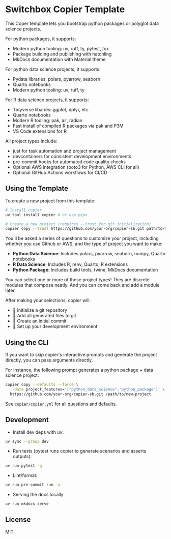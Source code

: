 # Switchbox Copier Template

This Coper template lets you bootstrap python packages or polyglot data science projects. 

For python packages, it supports:
- Modern python tooling: uv, ruff, ty, pytest, tox
- Package building and publishing with hatchling
- MkDocs documentation with Material theme

For python data science projects, it supports:
- Pydata libraries: polars, pyarrow, seaborn
- Quarto notebooks
- Modern python tooling: uv, ruff, ty

For R data science projects, it supports:
- Tidyverse libaries: ggplot, dplyr, etc.
- Quarto notebooks
- Modern R tooling: pak, air, radian
- Fast install of compiled R packages via pak and P3M 
- VS Code extensions for R

All project types include:
- just for task automation and project management
- devcontainers for consistent development environments
- pre-commit hooks for automated code quality checks
- Optional AWS integration (boto3 for Python, AWS CLI for all)
- Optional GitHub Actions workflows for CI/CD

## Using the Template

To create a new project from this template:

```bash
# Install copier
uv tool install copier # or use pipx

# Create a new project (requires --trust for git initialization)
copier copy --trust https://github.com/your-org/copier-sb.git path/to/my-new-project
```

You'll be asked a series of questions to customize your project, including whether you use Github or AWS, and the type of project you want to make:

- **Python Data Science**: Includes polars, pyarrow, seaborn, numpy, Quarto notebooks
- **R Data Science**: Includes R, renv, Quarto, R extensions
- **Python Package**: Includes build tools, twine, MkDocs documentation

You can select one or more of these project types! They are discrete modules that compose neatly. And you can come back and add a module later.

After making your selections, copier will:
- 🔧 Initialize a git repository
- 📁 Add all generated files to git
- 💾 Create an initial commit
- 🚀 Set up your development environment

## Using the CLI

If you want to skip copier's interactive prompts and generate the project directly, you can pass arguments directly.

For instance, the following prompt generates a python package + data science project: 

```bash
copier copy --defaults --force \
  --data project_features='["python_data_science","python_package"]' \
  https://github.com/your-org/copier-sb.git /path/to/new-project
```

See `copier/copier.yml` for all questions and defaults.

## Development

- Install dev deps with uv:

```bash
uv sync --group dev
```

- Run tests (pytest runs copier to generate scenarios and asserts outputs):

```bash
uv run pytest -q
```

- Lint/format:

```bash
uv run pre-commit run -a
```

- Serving the docs locally

```bash
uv run mkdocs serve
```



## License

MIT
